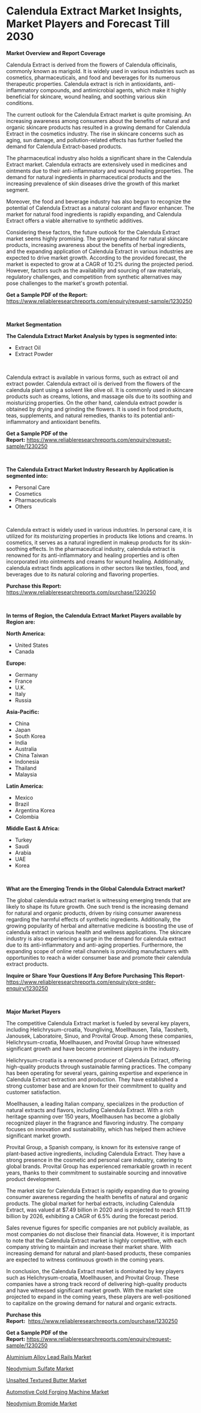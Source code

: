 <p><h1>Calendula Extract Market Insights, Market Players and Forecast Till 2030</h1></p><p><strong>Market Overview and Report Coverage</strong></p>
<p><p>Calendula Extract is derived from the flowers of Calendula officinalis, commonly known as marigold. It is widely used in various industries such as cosmetics, pharmaceuticals, and food and beverages for its numerous therapeutic properties. Calendula extract is rich in antioxidants, anti-inflammatory compounds, and antimicrobial agents, which make it highly beneficial for skincare, wound healing, and soothing various skin conditions.</p><p>The current outlook for the Calendula Extract market is quite promising. An increasing awareness among consumers about the benefits of natural and organic skincare products has resulted in a growing demand for Calendula Extract in the cosmetics industry. The rise in skincare concerns such as aging, sun damage, and pollution-related effects has further fuelled the demand for Calendula Extract-based products.</p><p>The pharmaceutical industry also holds a significant share in the Calendula Extract market. Calendula extracts are extensively used in medicines and ointments due to their anti-inflammatory and wound healing properties. The demand for natural ingredients in pharmaceutical products and the increasing prevalence of skin diseases drive the growth of this market segment.</p><p>Moreover, the food and beverage industry has also begun to recognize the potential of Calendula Extract as a natural colorant and flavor enhancer. The market for natural food ingredients is rapidly expanding, and Calendula Extract offers a viable alternative to synthetic additives.</p><p>Considering these factors, the future outlook for the Calendula Extract market seems highly promising. The growing demand for natural skincare products, increasing awareness about the benefits of herbal ingredients, and the expanding application of Calendula Extract in various industries are expected to drive market growth. According to the provided forecast, the market is expected to grow at a CAGR of 10.2% during the projected period. However, factors such as the availability and sourcing of raw materials, regulatory challenges, and competition from synthetic alternatives may pose challenges to the market's growth potential.</p></p>
<p><strong>Get a Sample PDF of the Report:</strong> <a href="https://www.reliableresearchreports.com/enquiry/request-sample/1230250">https://www.reliableresearchreports.com/enquiry/request-sample/1230250</a></p>
<p>&nbsp;</p>
<p><strong>Market Segmentation</strong></p>
<p><strong>The Calendula Extract Market Analysis by types is segmented into:</strong></p>
<p><ul><li>Extract Oil</li><li>Extract Powder</li></ul></p>
<p>&nbsp;</p>
<p><p>Calendula extract is available in various forms, such as extract oil and extract powder. Calendula extract oil is derived from the flowers of the calendula plant using a solvent like olive oil. It is commonly used in skincare products such as creams, lotions, and massage oils due to its soothing and moisturizing properties. On the other hand, calendula extract powder is obtained by drying and grinding the flowers. It is used in food products, teas, supplements, and natural remedies, thanks to its potential anti-inflammatory and antioxidant benefits.</p></p>
<p><strong>Get a Sample PDF of the Report:</strong>&nbsp;<a href="https://www.reliableresearchreports.com/enquiry/request-sample/1230250">https://www.reliableresearchreports.com/enquiry/request-sample/1230250</a></p>
<p>&nbsp;</p>
<p><strong>The Calendula Extract Market Industry Research by Application is segmented into:</strong></p>
<p><ul><li>Personal Care</li><li>Cosmetics</li><li>Pharmaceuticals</li><li>Others</li></ul></p>
<p>&nbsp;</p>
<p><p>Calendula extract is widely used in various industries. In personal care, it is utilized for its moisturizing properties in products like lotions and creams. In cosmetics, it serves as a natural ingredient in makeup products for its skin-soothing effects. In the pharmaceutical industry, calendula extract is renowned for its anti-inflammatory and healing properties and is often incorporated into ointments and creams for wound healing. Additionally, calendula extract finds applications in other sectors like textiles, food, and beverages due to its natural coloring and flavoring properties.</p></p>
<p><strong>Purchase this Report:</strong>&nbsp; <a href="https://www.reliableresearchreports.com/purchase/1230250">https://www.reliableresearchreports.com/purchase/1230250</a></p>
<p>&nbsp;</p>
<p><strong>In terms of Region, the Calendula Extract Market Players available by Region are:</strong></p>
<p>
    <p> <strong> North America: </strong>
        <ul>
            <li>United States</li>
            <li>Canada</li>
        </ul>
        </p> 
    <p> <strong> Europe: </strong>
        <ul>
            <li>Germany</li>
            <li>France</li>
            <li>U.K.</li>
            <li>Italy</li>
            <li>Russia</li>
        </ul>
        </p> 
    <p> <strong> Asia-Pacific: </strong>
        <ul>
            <li>China</li>
            <li>Japan</li>
            <li>South Korea</li>
            <li>India</li>
            <li>Australia</li>
            <li>China Taiwan</li>
            <li>Indonesia</li>
            <li>Thailand</li>
            <li>Malaysia</li>
        </ul>
        </p> 
    <p> <strong> Latin America: </strong>
        <ul>
            <li>Mexico</li>
            <li>Brazil</li>
            <li>Argentina Korea</li>
            <li>Colombia</li>
        </ul>
        </p> 
    <p> <strong> Middle East & Africa: </strong>
        <ul>
            <li>Turkey</li>
            <li>Saudi</li>
            <li>Arabia</li>
            <li>UAE</li>
            <li>Korea</li>
        </ul>
    </p>
    </p>
<p>&nbsp;</p>
<p><strong>What are the Emerging Trends in the Global Calendula Extract market?</strong></p>
<p><p>The global calendula extract market is witnessing emerging trends that are likely to shape its future growth. One such trend is the increasing demand for natural and organic products, driven by rising consumer awareness regarding the harmful effects of synthetic ingredients. Additionally, the growing popularity of herbal and alternative medicine is boosting the use of calendula extract in various health and wellness applications. The skincare industry is also experiencing a surge in the demand for calendula extract due to its anti-inflammatory and anti-aging properties. Furthermore, the expanding scope of online retail channels is providing manufacturers with opportunities to reach a wider consumer base and promote their calendula extract products.</p></p>
<p><strong>Inquire or Share Your Questions If Any Before Purchasing This Report</strong>- <a href="https://www.reliableresearchreports.com/enquiry/pre-order-enquiry/1230250">https://www.reliableresearchreports.com/enquiry/pre-order-enquiry/1230250</a></p>
<p>&nbsp;</p>
<p><strong>Major Market Players</strong></p>
<p><p>The competitive Calendula Extract market is fueled by several key players, including Helichrysum-croatia, Youngliving, Moellhausen, Talia, Taosherb, Janousek, Laboratoire, Sinuo, and Provital Group. Among these companies, Helichrysum-croatia, Moellhausen, and Provital Group have witnessed significant growth and have become prominent players in the industry.</p><p>Helichrysum-croatia is a renowned producer of Calendula Extract, offering high-quality products through sustainable farming practices. The company has been operating for several years, gaining expertise and experience in Calendula Extract extraction and production. They have established a strong customer base and are known for their commitment to quality and customer satisfaction.</p><p>Moellhausen, a leading Italian company, specializes in the production of natural extracts and flavors, including Calendula Extract. With a rich heritage spanning over 150 years, Moellhausen has become a globally recognized player in the fragrance and flavoring industry. The company focuses on innovation and sustainability, which has helped them achieve significant market growth.</p><p>Provital Group, a Spanish company, is known for its extensive range of plant-based active ingredients, including Calendula Extract. They have a strong presence in the cosmetic and personal care industry, catering to global brands. Provital Group has experienced remarkable growth in recent years, thanks to their commitment to sustainable sourcing and innovative product development.</p><p>The market size for Calendula Extract is rapidly expanding due to growing consumer awareness regarding the health benefits of natural and organic products. The global market for herbal extracts, including Calendula Extract, was valued at $7.49 billion in 2020 and is projected to reach $11.19 billion by 2026, exhibiting a CAGR of 6.5% during the forecast period.</p><p>Sales revenue figures for specific companies are not publicly available, as most companies do not disclose their financial data. However, it is important to note that the Calendula Extract market is highly competitive, with each company striving to maintain and increase their market share. With increasing demand for natural and plant-based products, these companies are expected to witness continuous growth in the coming years.</p><p>In conclusion, the Calendula Extract market is dominated by key players such as Helichrysum-croatia, Moellhausen, and Provital Group. These companies have a strong track record of delivering high-quality products and have witnessed significant market growth. With the market size projected to expand in the coming years, these players are well-positioned to capitalize on the growing demand for natural and organic extracts.</p></p>
<p><strong>Purchase this Report:</strong>&nbsp;&nbsp;<a href="https://www.reliableresearchreports.com/purchase/1230250">https://www.reliableresearchreports.com/purchase/1230250</a></p>
<p></p>
<p><strong>Get a Sample PDF of the Report:</strong>&nbsp;<a href="https://www.reliableresearchreports.com/enquiry/request-sample/1230250">https://www.reliableresearchreports.com/enquiry/request-sample/1230250</a></p>
<p><p><a href="https://medium.com/@royalhoeger626/aluminium-alloy-lead-rails-market-comprehensive-assessment-by-type-application-and-geography-2033fd36ad6e">Aluminium Alloy Lead Rails Market</a></p><p><a href="https://github.com/ruslanpoljakovrd177/Market-Research-Report-List-1/blob/main/neodymium-sulfate-market.md">Neodymium Sulfate Market</a></p><p><a href="https://medium.com/@reportprime01/unsalted-textured-butter-market-research-report-its-history-and-forecast-2023-to-2030-5f01eed1ab1e">Unsalted Textured Butter Market</a></p><p><a href="https://medium.com/@kelsitorphy644/automotive-cold-forging-machine-market-trends-and-market-analysis-forecasted-for-period-2023-2030-2168c9731629">Automotive Cold Forging Machine Market</a></p><p><a href="https://github.com/gulaimolin/Market-Research-Report-List-1/blob/main/neodymium-bromide-market.md">Neodymium Bromide Market</a></p></p>